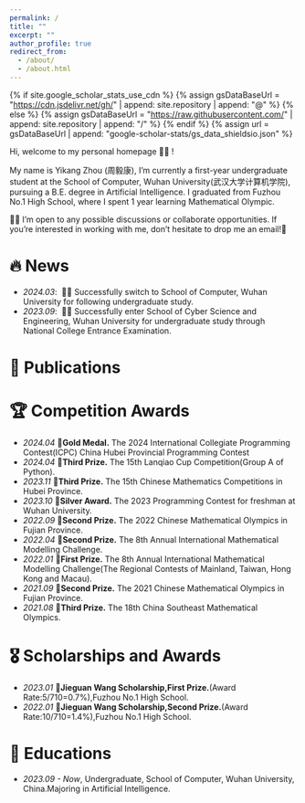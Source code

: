 ```yaml
---
permalink: /
title: ""
excerpt: ""
author_profile: true
redirect_from: 
  - /about/
  - /about.html
---
```


{% if site.google_scholar_stats_use_cdn %}
{% assign gsDataBaseUrl = "https://cdn.jsdelivr.net/gh/" | append: site.repository | append: "@" %}
{% else %}
{% assign gsDataBaseUrl = "https://raw.githubusercontent.com/" | append: site.repository | append: "/" %}
{% endif %}
{% assign url = gsDataBaseUrl | append: "google-scholar-stats/gs_data_shieldsio.json" %}

<span class='anchor' id='about-me'></span>

Hi, welcome to my personal homepage 👋👋 !

My name is Yikang Zhou (周毅康), I’m currently a first-year undergraduate student at the School of Computer, Wuhan University(武汉大学计算机学院), pursuing a B.E. degree in Artificial Intelligence. I graduated from Fuzhou No.1 High School, where I spent 1 year learning Mathematical Olympic.

🤝🤝 I’m open to any possible discussions or collaborate opportunities. If you’re interested in working with me, don’t hesitate to drop me an email!📧

# 🔥 News
- *2024.03*: &nbsp;🎉🎉 Successfully switch to School of Computer, Wuhan University for following undergraduate study.
- *2023.09*: &nbsp;🎉🎉 Successfully enter School of Cyber Science and Engineering, Wuhan University for undergraduate study through National College Entrance Examination.

# 📝 Publications 

# 🏆 Competition Awards
- *2024.04* 🥇**Gold Medal.** The 2024 International Collegiate Programming Contest(ICPC) China Hubei Provincial Programming Contest
- *2024.04* 🥉**Third Prize.** The 15th Lanqiao Cup Competition(Group A of Python).
- *2023.11* 🥉**Third Prize.** The 15th Chinese Mathematics Competitions in Hubei Province.
- *2023.10* 🥈**Silver Award.** The 2023 Programming Contest for freshman at Wuhan University.
- *2022.09* 🥈**Second Prize.** The 2022 Chinese Mathematical Olympics in Fujian Province.
- *2022.04* 🥈**Second Prize.** The 8th Annual International Mathematical Modelling Challenge.
- *2022.01* 🥇**First Prize.** The 8th Annual International Mathematical Modelling Challenge(The Regional Contests of Mainland, Taiwan, Hong Kong and Macau).
- *2021.09* 🥈**Second Prize.** The 2021 Chinese Mathematical Olympics in Fujian Province.
- *2021.08* 🥉**Third Prize.** The 18th China Southeast Mathematical Olympics.

# 🎖 Scholarships and Awards  
- *2023.01* 🥇**Jieguan Wang Scholarship,First Prize.**(Award Rate:5/710=0.7%),Fuzhou No.1 High School.
- *2022.01* 🥈**Jieguan Wang Scholarship,Second Prize.**(Award Rate:10/710=1.4%),Fuzhou No.1 High School.

# 📖 Educations
- *2023.09 - Now*, Undergraduate, School of Computer, Wuhan University, China.Majoring in Artificial Intelligence. 
